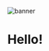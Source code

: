 
![banner](https://github.com/user-attachments/assets/9af59b76-9ecd-40aa-8f77-734fefaf8d7e)

# Hello!
